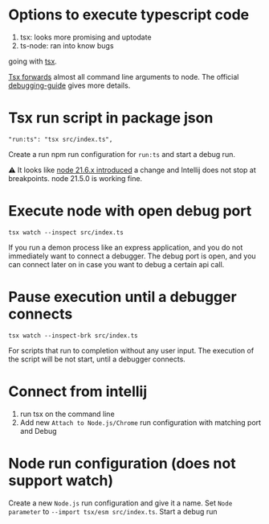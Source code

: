 # Options to execute typescript code

1. tsx: looks more promising and uptodate
2. ts-node: ran into know bugs

going with [tsx](https://github.com/esbuild-kit/tsx).

[Tsx forwards](https://github.com/esbuild-kit/tsx#usage) almost all command line arguments to node.
The official [debugging-guide](https://nodejs.org/en/docs/guides/debugging-getting-started) gives more details.

# Tsx run script in package json

```
"run:ts": "tsx src/index.ts",
```

Create a run npm run configuration for `run:ts` and start a debug run.

⚠️ It looks like [node 21.6.x introduced](https://github.com/privatenumber/tsx/pull/465) a change and Intellij does not stop at breakpoints.
node 21.5.0 is working fine.


# Execute node with open debug port

```
tsx watch --inspect src/index.ts
```

If you run a demon process like an express application, and you do not immediately want to connect a debugger.
The debug port is open, and you can connect later on in case you want to debug a certain api call.

# Pause execution until a debugger connects

```
tsx watch --inspect-brk src/index.ts
```

For scripts that run to completion without any user input.
The execution of the script will be not start, until a debugger connects.

# Connect from intellij

1. run tsx on the command line
2. Add new `Attach to Node.js/Chrome` run configuration with matching port and Debug

# Node run configuration (does not support watch)

Create a new `Node.js` run configuration and give it a name.
Set `Node parameter` to `--import tsx/esm src/index.ts`.
Start a debug run



